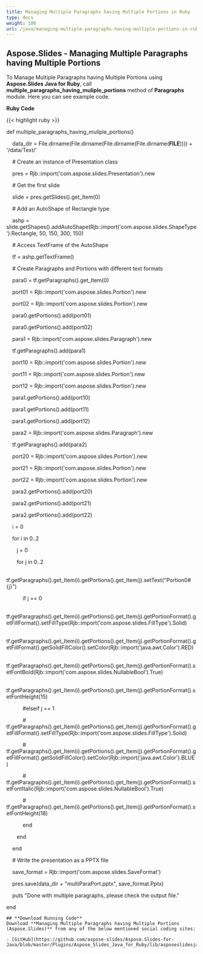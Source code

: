 ```yaml
---
title: Managing Multiple Paragraphs having Multiple Portions in Ruby
type: docs
weight: 100
url: /java/managing-multiple-paragraphs-having-multiple-portions-in-ruby/
---
```


## **Aspose.Slides - Managing Multiple Paragraphs having Multiple Portions**
To Manage Multiple Paragraphs having Multiple Portions using **Aspose.Slides Java for Ruby**, call **multiple_paragraphs_having_muliple_portions** method of **Paragraphs** module. Here you can see example code.

**Ruby Code**

{{< highlight ruby >}}

 def multiple_paragraphs_having_muliple_portions()

    data_dir = File.dirname(File.dirname(File.dirname(File.dirname(__FILE__)))) + '/data/Text/'



    # Create an instance of Presentation class

    pres = Rjb::import('com.aspose.slides.Presentation').new

    # Get the first slide

    slide = pres.getSlides().get_Item(0)

    # Add an AutoShape of Rectangle type

    ashp = slide.getShapes().addAutoShape(Rjb::import('com.aspose.slides.ShapeType').Rectangle, 50, 150, 300, 150)

    # Access TextFrame of the AutoShape

    tf = ashp.getTextFrame()

    # Create Paragraphs and Portions with different text formats

    para0 = tf.getParagraphs().get_Item(0)

    port01 = Rjb::import('com.aspose.slides.Portion').new

    port02 = Rjb::import('com.aspose.slides.Portion').new

    para0.getPortions().add(port01)

    para0.getPortions().add(port02)

    para1 = Rjb::import('com.aspose.slides.Paragraph').new

    tf.getParagraphs().add(para1)

    port10 = Rjb::import('com.aspose.slides.Portion').new

    port11 = Rjb::import('com.aspose.slides.Portion').new

    port12 = Rjb::import('com.aspose.slides.Portion').new

    para1.getPortions().add(port10)

    para1.getPortions().add(port11)

    para1.getPortions().add(port12)

    para2 = Rjb::import('com.aspose.slides.Paragraph').new

    tf.getParagraphs().add(para2)

    port20 = Rjb::import('com.aspose.slides.Portion').new

    port21 = Rjb::import('com.aspose.slides.Portion').new

    port22 = Rjb::import('com.aspose.slides.Portion').new

    para2.getPortions().add(port20)

    para2.getPortions().add(port21)

    para2.getPortions().add(port22)

    i = 0

    for i in 0..2

       j = 0

       for j in 0..2

           tf.getParagraphs().get_Item(i).getPortions().get_Item(j).setText("Portion0#{j}")

           if j == 0

               tf.getParagraphs().get_Item(i).getPortions().get_Item(j).getPortionFormat().getFillFormat().setFillType(Rjb::import('com.aspose.slides.FillType').Solid)

               tf.getParagraphs().get_Item(i).getPortions().get_Item(j).getPortionFormat().getFillFormat().getSolidFillColor().setColor(Rjb::import('java.awt.Color').RED)

               tf.getParagraphs().get_Item(i).getPortions().get_Item(j).getPortionFormat().setFontBold(Rjb::import('com.aspose.slides.NullableBool').True)

               tf.getParagraphs().get_Item(i).getPortions().get_Item(j).getPortionFormat().setFontHeight(15)

           #elseif j == 1

           #    tf.getParagraphs().get_Item(i).getPortions().get_Item(j).getPortionFormat().getFillFormat().setFillType(Rjb::import('com.aspose.slides.FillType').Solid)

           #    tf.getParagraphs().get_Item(i).getPortions().get_Item(j).getPortionFormat().getFillFormat().getSolidFillColor().setColor(Rjb::import('java.awt.Color').BLUE)

           #    tf.getParagraphs().get_Item(i).getPortions().get_Item(j).getPortionFormat().setFontItalic(Rjb::import('com.aspose.slides.NullableBool').True)

           #    tf.getParagraphs().get_Item(i).getPortions().get_Item(j).getPortionFormat().setFontHeight(18)

           end

       end

    end   

    # Write the presentation as a PPTX file

    save_format = Rjb::import('com.aspose.slides.SaveFormat')

    pres.save(data_dir + "multiParaPort.pptx", save_format.Pptx)

    puts "Done with multiple paragraphs, please check the output file."

end

```
## **Download Running Code**
Download **Managing Multiple Paragraphs having Multiple Portions (Aspose.Slides)** from any of the below mentioned social coding sites:

- [GitHub](https://github.com/aspose-slides/Aspose.Slides-for-Java/blob/master/Plugins/Aspose_Slides_Java_for_Ruby/lib/asposeslidesjava/Text/paragraphs.rb)
